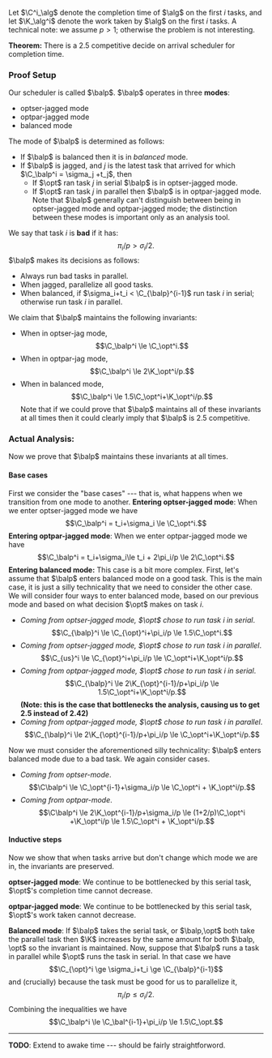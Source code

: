 $$\newcommand{\bal}{\mathsf{BAL}}$$
$$\newcommand{\K}{\mathsf{K}}$$
$$\newcommand{\C}{\mathsf{C}}$$
$$\newcommand{\opt}{\mathsf{OPT}}$$
$$\newcommand{\alg}{\mathsf{ALG}}$$
$$\newcommand{\balp}{{\mathsf{BAL}^\star}}$$
Let $\C^i_\alg$ denote the completion time of $\alg$ on the first $i$ tasks, and let $\K_\alg^i$ denote the work taken by $\alg$ on the first $i$ tasks.
A technical note: we assume $p>1$; otherwise the problem is not interesting. 

**Theorem:** There is a $2.5$ competitive decide on arrival scheduler for completion time. 
### Proof Setup
Our scheduler is called $\balp$. $\balp$ operates in three **modes**:
- optser-jagged mode
- optpar-jagged mode
- balanced mode

The mode of $\balp$ is determined as follows:
- If $\balp$ is balanced then it is in *balanced* mode.
- If $\balp$ is jagged, and $j$ is the latest task that arrived for which  $\C_\balp^i = \sigma_j +t_j$, then 
	- If $\opt$ ran task $j$ in serial $\balp$ is in optser-jagged mode. 
	- If $\opt$ ran task $j$ in parallel then $\balp$ is in optpar-jagged mode. 
Note that $\balp$ generally can't distinguish between being in optser-jagged mode and optpar-jagged mode; the distinction between these modes is important only as an analysis tool. 

We say that task $i$ is **bad** if it has:
$$\pi_i/p > \sigma_i/2.$$
$\balp$ makes its decisions as follows:
- Always run bad tasks in parallel. 
- When jagged, parallelize all good tasks.
- When balanced, if $\sigma_i+t_i < \C_{\balp}^{i-1}$ run task $i$ in serial; otherwise run task $i$ in parallel.

We claim that $\balp$ maintains the following invariants:
- When in optser-jag mode, $$\C_\balp^i \le \C_\opt^i.$$
- When in optpar-jag mode, $$\C_\balp^i \le 2\K_\opt^i/p.$$
- When in balanced mode, $$\C_\balp^i \le 1.5\C_\opt^i+\K_\opt^i/p.$$
Note that if we could prove that $\balp$ maintains all of these invariants at all times then it could clearly imply that $\balp$ is $2.5$ competitive.

### Actual Analysis: 
Now we prove that $\balp$ maintains these invariants at all times.

#### Base cases
First we consider the "base cases" --- that is, what happens when we transition from one mode to another. 
**Entering optser-jagged mode**:
When we enter optser-jagged mode we have 
$$\C_\balp^i = t_i+\sigma_i \le \C_\opt^i.$$
**Entering optpar-jagged mode**:
When we enter optpar-jagged mode we have 
$$\C_\balp^i = t_i+\sigma_i\le t_i + 2\pi_i/p \le 2\C_\opt^i.$$
**Entering balanced mode:**
This case is a bit more complex.
First, let's assume that $\balp$ enters balanced mode on a good task. This is the main case, it is just a silly technicality that we need to consider the other case. 
We will consider four ways to enter balanced mode, based on our previous mode and based on what decision $\opt$ makes on task $i$.
- *Coming from optser-jagged mode, $\opt$ chose to run task $i$ in serial*.
$$\C_{\balp}^i \le \C_{\opt}^i+\pi_i/p \le 1.5\C_\opt^i.$$
- *Coming from optser-jagged mode, $\opt$ chose to run task $i$ in parallel*.
$$\C_{us}^i \le \C_{\opt}^i+\pi_i/p \le \C_\opt^i+\K_\opt^i/p.$$
- *Coming from optpar-jagged mode, $\opt$ chose to run task $i$ in serial*.
$$\C_{\balp}^i \le 2\K_{\opt}^{i-1}/p+\pi_i/p \le 1.5\C_\opt^i+\K_\opt^i/p.$$
**(Note: this is the case that bottlenecks the analysis, causing us to get $2.5$ instead of $2.42$)**
- *Coming from optpar-jagged mode, $\opt$ chose to run task $i$ in parallel*.
$$\C_{\balp}^i \le 2\K_{\opt}^{i-1}/p+\pi_i/p \le \C_\opt^i+\K_\opt^i/p.$$

Now we must consider the aforementioned silly technicality: $\balp$ enters balanced mode due to a bad task. We again consider cases.
- *Coming from optser-mode*. 
$$\C\balp^i \le \C_\opt^{i-1}+\sigma_i/p \le \C_\opt^i + \K_\opt^i/p.$$
- *Coming from optpar-mode*. 
$$\C\balp^i \le 2\K_\opt^{i-1}/p+\sigma_i/p \le (1+2/p)\C_\opt^i +\K_\opt^i/p \le 1.5\C_\opt^i + \K_\opt^i/p.$$

#### Inductive steps
Now we show that when tasks arrive but don't change which mode we are in, the invariants are preserved. 

**optser-jagged mode**:
We continue to be bottlenecked by this serial task, $\opt$'s completion time cannot decrease. 

**optpar-jagged mode**:
We continue to be bottlenecked by this serial task, $\opt$'s work taken cannot decrease.

**Balanced mode**:
If $\balp$ takes the serial task, or $\balp,\opt$ both take the parallel task then $\K$ increases by the same amount for both $\balp, \opt$ so the invariant is maintained. 
Now, suppose that $\balp$ runs a task in parallel while $\opt$ runs the task in serial. 
In that case we have
$$\C_{\opt}^i \ge \sigma_i+t_i \ge \C_{\balp}^{i-1}$$
and (crucially) because the task must be good for us to parallelize it, 
$$\pi_i/p \le \sigma_i/2.$$
Combining the inequalities we have
$$\C_\balp^i \le \C_\bal^{i-1}+\pi_i/p \le 1.5\C_\opt.$$


---

**TODO**: Extend to awake time --- should be fairly straightforword.

